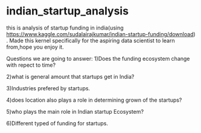 # indian_startup_analysis
this is analysis of startup funding in india(using https://www.kaggle.com/sudalairajkumar/indian-startup-funding/download) . 
Made this kernel specifically for the aspiring data scientist to learn from,hope you enjoy it.

Questions we are going to answer:
1)Does the funding ecosystem change with repect to time?



2)what is general amount that startups get in India?



3)Industries prefered by startups.



4)does location also plays a role in determining grown of the startups?



5)who plays the main role in Indian startup Ecosystem?



6)Different typed of funding for startups.


